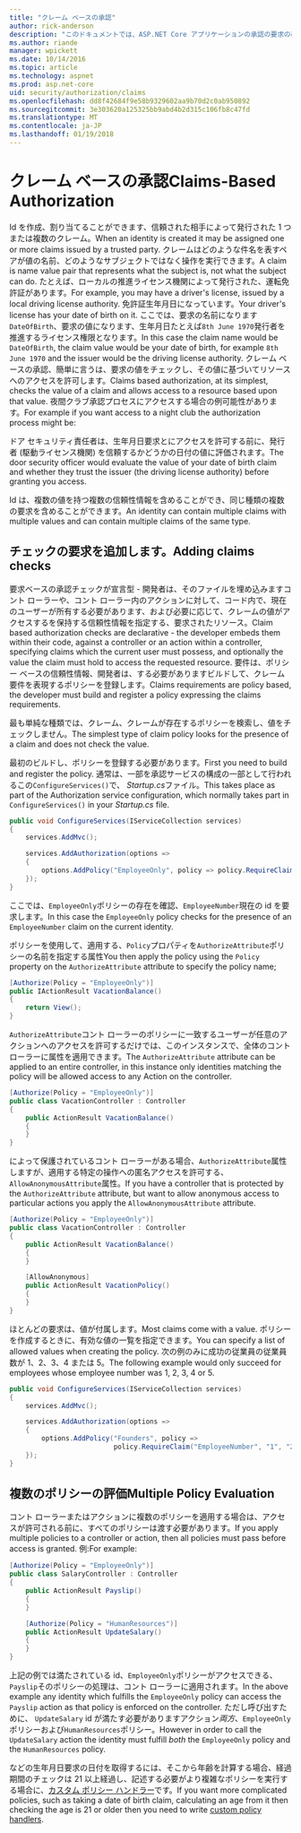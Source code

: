 ```yaml
---
title: "クレーム ベースの承認"
author: rick-anderson
description: "このドキュメントでは、ASP.NET Core アプリケーションの承認の要求の確認を追加する方法について説明します。"
ms.author: riande
manager: wpickett
ms.date: 10/14/2016
ms.topic: article
ms.technology: aspnet
ms.prod: asp.net-core
uid: security/authorization/claims
ms.openlocfilehash: dd8f42684f9e58b9329602aa9b70d2c0ab950892
ms.sourcegitcommit: 3e303620a125325bb9abd4b2d315c106fb8c47fd
ms.translationtype: MT
ms.contentlocale: ja-JP
ms.lasthandoff: 01/19/2018
---
```

# <a name="claims-based-authorization"></a><span data-ttu-id="9edf6-103">クレーム ベースの承認</span><span class="sxs-lookup"><span data-stu-id="9edf6-103">Claims-Based Authorization</span></span>

<a name="security-authorization-claims-based"></a>

<span data-ttu-id="9edf6-104">Id を作成、割り当てることができます、信頼された相手によって発行された 1 つまたは複数のクレーム。</span><span class="sxs-lookup"><span data-stu-id="9edf6-104">When an identity is created it may be assigned one or more claims issued by a trusted party.</span></span> <span data-ttu-id="9edf6-105">クレームはどのような件名を表すペアが値の名前、どのようなサブジェクトではなく操作を実行できます。</span><span class="sxs-lookup"><span data-stu-id="9edf6-105">A claim is name value pair that represents what the subject is, not what the subject can do.</span></span> <span data-ttu-id="9edf6-106">たとえば、ローカルの推進ライセンス機関によって発行された、運転免許証があります。</span><span class="sxs-lookup"><span data-stu-id="9edf6-106">For example, you may have a driver's license, issued by a local driving license authority.</span></span> <span data-ttu-id="9edf6-107">免許証生年月日になっています。</span><span class="sxs-lookup"><span data-stu-id="9edf6-107">Your driver's license has your date of birth on it.</span></span> <span data-ttu-id="9edf6-108">ここでは、要求の名前になります`DateOfBirth`、要求の値になります、生年月日たとえば`8th June 1970`発行者を推進するライセンス権限となります。</span><span class="sxs-lookup"><span data-stu-id="9edf6-108">In this case the claim name would be `DateOfBirth`, the claim value would be your date of birth, for example `8th June 1970` and the issuer would be the driving license authority.</span></span> <span data-ttu-id="9edf6-109">クレーム ベースの承認、簡単に言うは、要求の値をチェックし、その値に基づいてリソースへのアクセスを許可します。</span><span class="sxs-lookup"><span data-stu-id="9edf6-109">Claims based authorization, at its simplest, checks the value of a claim and allows access to a resource based upon that value.</span></span> <span data-ttu-id="9edf6-110">夜間クラブ承認プロセスにアクセスする場合の例可能性があります。</span><span class="sxs-lookup"><span data-stu-id="9edf6-110">For example if you want access to a night club the authorization process might be:</span></span>

<span data-ttu-id="9edf6-111">ドア セキュリティ責任者は、生年月日要求とにアクセスを許可する前に、発行者 (駆動ライセンス機関) を信頼するかどうかの日付の値に評価されます。</span><span class="sxs-lookup"><span data-stu-id="9edf6-111">The door security officer would evaluate the value of your date of birth claim and whether they trust the issuer (the driving license authority) before granting you access.</span></span>

<span data-ttu-id="9edf6-112">Id は、複数の値を持つ複数の信頼性情報を含めることができ、同じ種類の複数の要求を含めることができます。</span><span class="sxs-lookup"><span data-stu-id="9edf6-112">An identity can contain multiple claims with multiple values and can contain multiple claims of the same type.</span></span>

## <a name="adding-claims-checks"></a><span data-ttu-id="9edf6-113">チェックの要求を追加します。</span><span class="sxs-lookup"><span data-stu-id="9edf6-113">Adding claims checks</span></span>

<span data-ttu-id="9edf6-114">要求ベースの承認チェックが宣言型 - 開発者は、そのファイルを埋め込みますコント ローラーや、コント ローラー内のアクションに対して、コード内で、現在のユーザーが所有する必要があります、および必要に応じて、クレームの値がアクセスするを保持する信頼性情報を指定する、要求されたリソース。</span><span class="sxs-lookup"><span data-stu-id="9edf6-114">Claim based authorization checks are declarative - the developer embeds them within their code, against a controller or an action within a controller, specifying claims which the current user must possess, and optionally the value the claim must hold to access the requested resource.</span></span> <span data-ttu-id="9edf6-115">要件は、ポリシー ベースの信頼性情報、開発者は、する必要がありますビルドして、クレーム要件を表現するポリシーを登録します。</span><span class="sxs-lookup"><span data-stu-id="9edf6-115">Claims requirements are policy based, the developer must build and register a policy expressing the claims requirements.</span></span>

<span data-ttu-id="9edf6-116">最も単純な種類では、クレーム、クレームが存在するポリシーを検索し、値をチェックしません。</span><span class="sxs-lookup"><span data-stu-id="9edf6-116">The simplest type of claim policy looks for the presence of a claim and does not check the value.</span></span>

<span data-ttu-id="9edf6-117">最初のビルドし、ポリシーを登録する必要があります。</span><span class="sxs-lookup"><span data-stu-id="9edf6-117">First you need to build and register the policy.</span></span> <span data-ttu-id="9edf6-118">通常は、一部を承認サービスの構成の一部として行われるこの`ConfigureServices()`で、 *Startup.cs*ファイル。</span><span class="sxs-lookup"><span data-stu-id="9edf6-118">This takes place as part of the Authorization service configuration, which normally takes part in `ConfigureServices()` in your *Startup.cs* file.</span></span>

```csharp
public void ConfigureServices(IServiceCollection services)
{
    services.AddMvc();

    services.AddAuthorization(options =>
    {
        options.AddPolicy("EmployeeOnly", policy => policy.RequireClaim("EmployeeNumber"));
    });
}
```

<span data-ttu-id="9edf6-119">ここでは、`EmployeeOnly`ポリシーの存在を確認、`EmployeeNumber`現在の id を要求します。</span><span class="sxs-lookup"><span data-stu-id="9edf6-119">In this case the `EmployeeOnly` policy checks for the presence of an `EmployeeNumber` claim on the current identity.</span></span>

<span data-ttu-id="9edf6-120">ポリシーを使用して、適用する、`Policy`プロパティを`AuthorizeAttribute`ポリシーの名前を指定する属性</span><span class="sxs-lookup"><span data-stu-id="9edf6-120">You then apply the policy using the `Policy` property on the `AuthorizeAttribute` attribute to specify the policy name;</span></span>

```csharp
[Authorize(Policy = "EmployeeOnly")]
public IActionResult VacationBalance()
{
    return View();
}
```

<span data-ttu-id="9edf6-121">`AuthorizeAttribute`コント ローラーのポリシーに一致するユーザーが任意のアクションへのアクセスを許可するだけでは、このインスタンスで、全体のコント ローラーに属性を適用できます。</span><span class="sxs-lookup"><span data-stu-id="9edf6-121">The `AuthorizeAttribute` attribute can be applied to an entire controller, in this instance only identities matching the policy will be allowed access to any Action on the controller.</span></span>

```csharp
[Authorize(Policy = "EmployeeOnly")]
public class VacationController : Controller
{
    public ActionResult VacationBalance()
    {
    }
}
```

<span data-ttu-id="9edf6-122">によって保護されているコント ローラーがある場合、`AuthorizeAttribute`属性しますが、適用する特定の操作への匿名アクセスを許可する、`AllowAnonymousAttribute`属性。</span><span class="sxs-lookup"><span data-stu-id="9edf6-122">If you have a controller that is protected by the `AuthorizeAttribute` attribute, but want to allow anonymous access to particular actions you apply the `AllowAnonymousAttribute` attribute.</span></span>

```csharp
[Authorize(Policy = "EmployeeOnly")]
public class VacationController : Controller
{
    public ActionResult VacationBalance()
    {
    }

    [AllowAnonymous]
    public ActionResult VacationPolicy()
    {
    }
}
```

<span data-ttu-id="9edf6-123">ほとんどの要求は、値が付属します。</span><span class="sxs-lookup"><span data-stu-id="9edf6-123">Most claims come with a value.</span></span> <span data-ttu-id="9edf6-124">ポリシーを作成するときに、有効な値の一覧を指定できます。</span><span class="sxs-lookup"><span data-stu-id="9edf6-124">You can specify a list of allowed values when creating the policy.</span></span> <span data-ttu-id="9edf6-125">次の例のみに成功の従業員の従業員数が 1、2、3、4 または 5。</span><span class="sxs-lookup"><span data-stu-id="9edf6-125">The following example would only succeed for employees whose employee number was 1, 2, 3, 4 or 5.</span></span>

```csharp
public void ConfigureServices(IServiceCollection services)
{
    services.AddMvc();

    services.AddAuthorization(options =>
    {
        options.AddPolicy("Founders", policy =>
                          policy.RequireClaim("EmployeeNumber", "1", "2", "3", "4", "5"));
    });
}
```

## <a name="multiple-policy-evaluation"></a><span data-ttu-id="9edf6-126">複数のポリシーの評価</span><span class="sxs-lookup"><span data-stu-id="9edf6-126">Multiple Policy Evaluation</span></span>

<span data-ttu-id="9edf6-127">コント ローラーまたはアクションに複数のポリシーを適用する場合は、アクセスが許可される前に、すべてのポリシーは渡す必要があります。</span><span class="sxs-lookup"><span data-stu-id="9edf6-127">If you apply multiple policies to a controller or action, then all policies must pass before access is granted.</span></span> <span data-ttu-id="9edf6-128">例:</span><span class="sxs-lookup"><span data-stu-id="9edf6-128">For example:</span></span>

```csharp
[Authorize(Policy = "EmployeeOnly")]
public class SalaryController : Controller
{
    public ActionResult Payslip()
    {
    }

    [Authorize(Policy = "HumanResources")]
    public ActionResult UpdateSalary()
    {
    }
}
```

<span data-ttu-id="9edf6-129">上記の例では満たされている id、`EmployeeOnly`ポリシーがアクセスできる、`Payslip`そのポリシーの処理は、コント ローラーに適用されます。</span><span class="sxs-lookup"><span data-stu-id="9edf6-129">In the above example any identity which fulfills the `EmployeeOnly` policy can access the `Payslip` action as that policy is enforced on the controller.</span></span> <span data-ttu-id="9edf6-130">ただし呼び出すために、 `UpdateSalary` id が満たす必要がありますアクション*両方*、`EmployeeOnly`ポリシーおよび`HumanResources`ポリシー。</span><span class="sxs-lookup"><span data-stu-id="9edf6-130">However in order to call the `UpdateSalary` action the identity must fulfill *both* the `EmployeeOnly` policy and the `HumanResources` policy.</span></span>

<span data-ttu-id="9edf6-131">などの生年月日要求の日付を取得するには、そこから年齢を計算する場合、経過期間のチェックは 21 以上経過し、記述する必要がより複雑なポリシーを実行する場合に、[カスタム ポリシー ハンドラー](policies.md)です。</span><span class="sxs-lookup"><span data-stu-id="9edf6-131">If you want more complicated policies, such as taking a date of birth claim, calculating an age from it then checking the age is 21 or older then you need to write [custom policy handlers](policies.md).</span></span>
